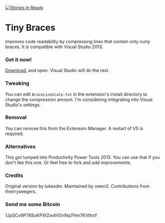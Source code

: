 [![Stories in Ready](https://badge.waffle.io/owen2/little-braces.png?label=ready&title=Ready)](https://waffle.io/owen2/little-braces)
# Tiny Braces
Improves code readability by compressing lines that contain only curly braces. It is compatible with Visual Studio 2013.

### Get it now!
[Download](http://github.com/owen2/little-braces/raw/master/Output/TinyBraces.vsix), and open. Visual Studio will do the rest.

### Tweaking
You can edit `BraceLineScale.txt` in the extension's install directory to change the compression amount. I'm considering integrating into Visual Studio's settings.

### Removal
You can remove this from the Extension Manager. A restart of VS is required.

### Alternatives
This got lumped into Productivity Power Tools 2013. You can use that if you don't like this one. Or feel free to fork and add improvements.

### Credits
Original version by lukesdm.
Maintained by owen2. 
Contributions from thierryseegers. 

### Send me some Bitcoin
1JpSCv9P78SuKPXfZw4VGnNq7Hm7KVthsY